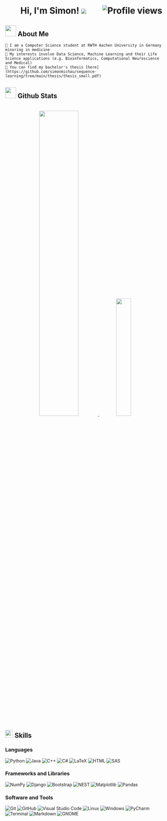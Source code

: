 <h1 align="center">
Hi, I'm Simon!  
<!--separator-->
<img src="https://user-images.githubusercontent.com/73097560/115834477-dbab4500-a447-11eb-908a-139a6edaec5c.gif">
<img src="https://gpvc.arturio.dev/simonmichau" alt="Profile views" align='right'/> <a href="https://github.com/simonmichau/simonmichau/"> </a> 

<!--about me-->
## <img src="https://media.giphy.com/media/hosAwbHnNAV2iitWXD/giphy.gif" width="35"><b> About Me </b>
```
👋 I am a Computer Science student at RWTH Aachen University in Germany minoring in medicine
👀 My interests involve Data Science, Machine Learning and their Life Science applications (e.g. Bioinformatics, Computational Neuroscience and Medical)
🚩 You can find my bachelor's thesis [here](https://github.com/simonmichau/sequence-learning/tree/main/thesis/thesis_small.pdf)
```

<!--stats-->
## <img src="https://media.giphy.com/media/iY8CRBdQXODJSCERIr/giphy.gif" width="35"><b> Github Stats </b>
<br>

<div align="center">

<a href="https://github.com/simonmichau/">
  <img src="https://github-readme-stats.vercel.app/api?username=simonmichau&include_all_commits=true&count_private=true&show_icons=true&line_height=20&title_color=7A7ADB&icon_color=2234AE&text_color=D3D3D3&bg_color=0,000000,130F40" width="50%"/>
  <img src="https://github-readme-stats.vercel.app/api/top-langs?username=simonmichau&langs_count=8&show_icons=true&locale=en&layout=compact&line_height=20&title_color=7A7ADB&icon_color=2234AE&text_color=D3D3D3&bg_color=0,000000,130F40" width="31%"/>
</a>
</div> 
  
<!--skills-->
## <img src="https://media2.giphy.com/media/QssGEmpkyEOhBCb7e1/giphy.gif?cid=ecf05e47a0n3gi1bfqntqmob8g9aid1oyj2wr3ds3mg700bl&rid=giphy.gif" width ="25"><b> Skills</b>

### Languages
![Python](https://img.shields.io/badge/Python%20-%2314354C.svg?style=for-the-badge&logo=python&logoColor=white)
![Java](https://img.shields.io/badge/Java-%23007396.svg?style=for-the-badge&logo=java&logoColor=white)
![C++](https://img.shields.io/badge/C++%20-%2300599C.svg?style=for-the-badge&logo=c%2B%2B&logoColor=white)
![C#](https://img.shields.io/badge/C%23-239120?style=for-the-badge&logo=c-sharp&logoColor=white)
![LaTeX](https://img.shields.io/badge/latex%20-%23008080.svg?&style=for-the-badge&logo=latex&logoColor=white)
![HTML](https://img.shields.io/badge/HTML%20-%23E34F26.svg?style=for-the-badge&logo=html5&logoColor=white)
![SAS]()
    
### Frameworks and Libraries
![NumPy](https://img.shields.io/badge/Numpy%20-%23013243.svg?style=for-the-badge&logo=numpy&logoColor=white)
![Django](https://img.shields.io/badge/Django-092E20?style=for-the-badge&logo=django&logoColor=white)
![Bootstrap](https://img.shields.io/badge/Bootstrap-563D7C?style=for-the-badge&logo=bootstrap&logoColor=white)
![NEST]()
![Matplotlib]()
![Pandas](https://img.shields.io/badge/pandas-%23150458.svg?style=for-the-badge&logo=pandas&logoColor=white)

### Software and Tools
![Git](https://img.shields.io/badge/git-%23F05033.svg?style=for-the-badge&logo=git&logoColor=white)
![GitHub](https://img.shields.io/badge/github-%23121011.svg?style=for-the-badge&logo=github&logoColor=white)
![Visual Studio Code](https://img.shields.io/badge/Visual%20Studio%20Code-0078d7.svg?style=for-the-badge&logo=visual-studio-code&logoColor=white)
![Linux](https://img.shields.io/badge/Linux-FCC624?style=for-the-badge&logo=linux&logoColor=black)
![Windows](https://img.shields.io/badge/Windows-0078D6?style=for-the-badge&logo=windows&logoColor=white)
![PyCharm](https://img.shields.io/badge/pycharm-143?style=for-the-badge&logo=pycharm&logoColor=black&color=green&labelColor=green)
![Terminal](https://img.shields.io/badge/Terminal-%23054020?style=for-the-badge&logo=gnu-bash&logoColor=white)
![Markdown](https://img.shields.io/badge/markdown-%23000000.svg?style=for-the-badge&logo=markdown&logoColor=white) 
![GNOME](https://img.shields.io/badge/gnome?style=for-the-badge&logo=gnome&logoColor=white)
